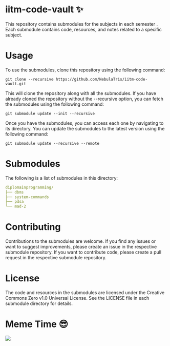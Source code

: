 # iitm-code-vault :sparkles:
This repository contains submodules for the subjects in each semester . Each submodule contains code, resources, and notes related to a specific subject.

# Usage
To use the submodules, clone this repository using the following command:
```
git clone --recursive https://github.com/NebulaTris/iitm-code-vault.git
```
This will clone the repository along with all the submodules. If you have already cloned the repository without the --recursive option, you can fetch the submodules using the following command:
```
git submodule update --init --recursive
```
Once you have the submodules, you can access each one by navigating to its directory. You can update the submodules to the latest version using the following command:
```
git submodule update --recursive --remote
```
# Submodules
The following is a list of submodules in this directory:
```yaml
diplomainprogramming/
├── dbms
├── system-commands
├── pdsa
└── mad-2
```
# Contributing
Contributions to the submodules are welcome. If you find any issues or want to suggest improvements, please create an issue in the respective submodule repository. If you want to contribute code, please create a pull request in the respective submodule repository.

# License
The code and resources in the submodules are licensed under the Creative Commons Zero v1.0 Universal License. See the LICENSE file in each submodule directory for details.

# Meme Time :sunglasses:
<img src="https://i.pinimg.com/550x/fb/de/08/fbde08398de3fff3d2f3bbb0418543d8.jpg">

